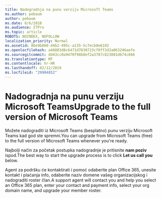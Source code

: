 ```yaml
---
title: Nadogradnja na punu verziju Microsoft Teams
ms.author: pebaum
author: pebaum
ms.date: 6/6/2018
ms.audience: ITPro
ms.topic: article
ROBOTS: NOINDEX, NOFOLLOW
localization_priority: Normal
ms.assetid: 86e9b860-d4b2-495c-a135-5c7ecb8e6192
ms.openlocfilehash: a48883d8c6471d7830723cf0ff3d2a063246aefe
ms.sourcegitcommit: dd43cc0a9470f98b8ef2a3787c823801d674c666
ms.translationtype: MT
ms.contentlocale: hr-HR
ms.lasthandoff: 02/12/2019
ms.locfileid: "29904852"
---
```

# <a name="upgrade-to-the-full-version-of-microsoft-teams"></a><span data-ttu-id="72720-102">Nadogradnja na punu verziju Microsoft Teams</span><span class="sxs-lookup"><span data-stu-id="72720-102">Upgrade to the full version of Microsoft Teams</span></span>

<span data-ttu-id="72720-103">Možete nadograditi iz Microsoft Teams (besplatno) punu verziju Microsoft Teams kad god ste spremni.</span><span class="sxs-lookup"><span data-stu-id="72720-103">You can upgrade from Microsoft Teams (free) to the full version of Microsoft Teams whenever you're ready.</span></span>
  
<span data-ttu-id="72720-104">Najbolji način za početak postupka nadogradnje je pritisnite **nam poziv** ispod.</span><span class="sxs-lookup"><span data-stu-id="72720-104">The best way to start the upgrade process is to click **Let us call you** below.</span></span> 
  
<span data-ttu-id="72720-105">Agent za podršku će kontaktirati i pomoć odaberite plan Office 365, unesite kontakt i plaćanja info, odaberite naziv domene vašeg organizacijskog i nadograditi roster član.</span><span class="sxs-lookup"><span data-stu-id="72720-105">A support agent will contact you and help you select an Office 365 plan, enter your contact and payment info, select your org domain name, and upgrade your member roster.</span></span>
  

